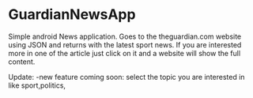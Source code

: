# GuardianNewsApp
Simple android News application. 
Goes to the theguardian.com website using JSON and returns with the latest sport news. 
If you are interested more in one of the article just click on it and a website will show the full content.

Update:
  -new feature coming soon: select the topic you are interested in like sport,politics,
